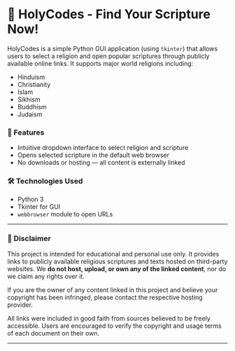 # 📖 HolyCodes - Find Your Scripture Now!

HolyCodes is a simple Python GUI application (using `tkinter`) that allows users to select a religion and open popular scriptures through publicly available online links. It supports major world religions including:

- Hinduism
- Christianity
- Islam
- Sikhism
- Buddhism
- Judaism

### 🚀 Features

- Intuitive dropdown interface to select religion and scripture
- Opens selected scripture in the default web browser
- No downloads or hosting — all content is externally linked

### 🛠️ Technologies Used

- Python 3
- Tkinter for GUI
- `webbrowser` module to open URLs

---

### 📜 Disclaimer

This project is intended for educational and personal use only. It provides links to publicly available religious scriptures and texts hosted on third-party websites. We **do not host, upload, or own any of the linked content**, nor do we claim any rights over it.

If you are the owner of any content linked in this project and believe your copyright has been infringed, please contact the respective hosting provider.

All links were included in good faith from sources believed to be freely accessible. Users are encouraged to verify the copyright and usage terms of each document on their own.

---


